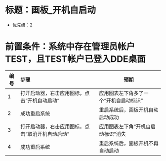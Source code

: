 # 标题：画板_开机自启动 
* 优先级：2
# 前置条件：系统中存在管理员帐户TEST，且TEST帐户已登入DDE桌面

| 编号 | 步骤                                         | 预期                 |
| ---- | :------------------------------------------- | -------------------- |
| 1    | 打开启动器，右击应用图标，点击“开机自动启动” | 应用图表左下角多了一个“开机自启动标识” |
| 2    | 成功重启系统                | 重启系统后，画板开机自动启动成功 |
| 3    | 打开启动器，右击应用图标，点击“取消开机自动启动” | 应用图表左下角“开机自启动标识”消失 |
| 4    | 成功重启系统                | 重启系统后，画板开机不再自动启动 |

